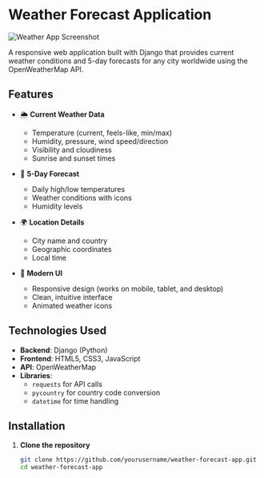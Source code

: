 # Weather Forecast Application

![Weather App Screenshot](https://via.placeholder.com/800x400?text=Weather+Forecast+App+Screenshot)

A responsive web application built with Django that provides current weather conditions and 5-day forecasts for any city worldwide using the OpenWeatherMap API.

## Features

- 🌦️ **Current Weather Data**
  - Temperature (current, feels-like, min/max)
  - Humidity, pressure, wind speed/direction
  - Visibility and cloudiness
  - Sunrise and sunset times

- 📅 **5-Day Forecast**
  - Daily high/low temperatures
  - Weather conditions with icons
  - Humidity levels

- 🌍 **Location Details**
  - City name and country
  - Geographic coordinates
  - Local time

- 🎨 **Modern UI**
  - Responsive design (works on mobile, tablet, and desktop)
  - Clean, intuitive interface
  - Animated weather icons

## Technologies Used

- **Backend**: Django (Python)
- **Frontend**: HTML5, CSS3, JavaScript
- **API**: OpenWeatherMap
- **Libraries**: 
  - `requests` for API calls
  - `pycountry` for country code conversion
  - `datetime` for time handling

## Installation

1. **Clone the repository**
   ```bash
   git clone https://github.com/yourusername/weather-forecast-app.git
   cd weather-forecast-app
